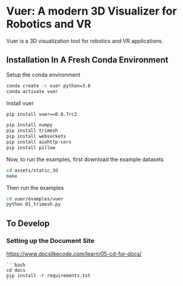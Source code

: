# Vuer: A modern 3D Visualizer for Robotics and VR

Vuer is a 3D visualization tool for robotics and VR applications.

## Installation In A Fresh Conda Environment

Setup the conda environment
```bash
conda create -n vuer python=3.8
conda activate vuer
```

Install vuer
```bash
pip install vuer==0.0.7rc2

pip install numpy
pip install trimesh
pip install websockets
pip install aiohttp-cors
pip install pillow
```

Now, to run the examples, first download the example datasets

```bash
cd assets/static_3d
make
```

Then run the examples

```bash
cd vuer/examples/vuer
python 01_trimesh.py
```

## To Develop

### Setting up the Document Site

https://www.docslikecode.com/learn/05-cd-for-docs/

    ```bash
    cd docs
    pip install -r requirements.txt
    ```



